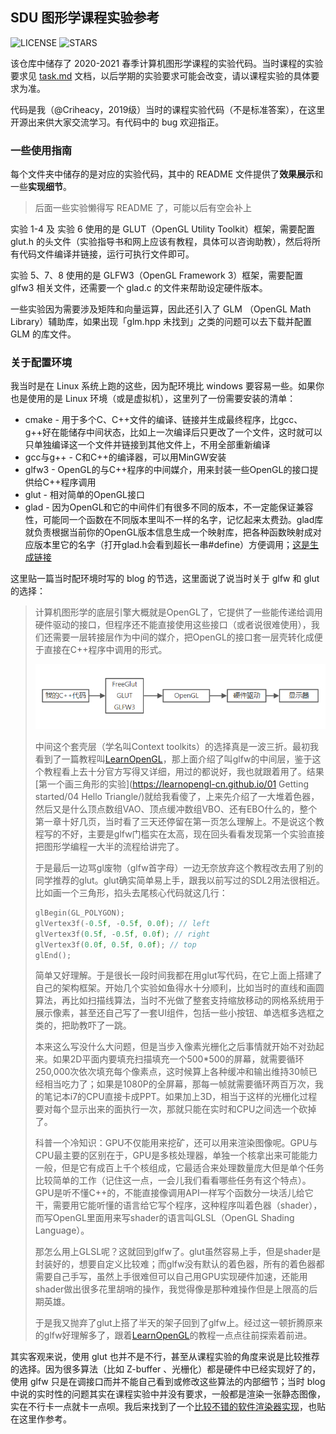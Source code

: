 ## SDU 图形学课程实验参考

![LICENSE](https://img.shields.io/github/license/Criheacy/Computer-Graphics-Experiments?style=flat-square)
![STARS](https://img.shields.io/github/stars/Criheacy/Computer-Graphics-Experiments?style=flat-square)

该仓库中储存了 2020-2021 春季计算机图形学课程的实验代码。当时课程的实验要求见 [task.md](./task.md) 文档，以后学期的实验要求可能会改变，请以课程实验的具体要求为准。

代码是我（@Criheacy，2019级）当时的课程实验代码（不是标准答案），在这里开源出来供大家交流学习。有代码中的 bug 欢迎指正。

### 一些使用指南

每个文件夹中储存的是对应的实验代码，其中的 README 文件提供了**效果展示**和一些**实现细节**。

> 后面一些实验懒得写 README 了，可能以后有空会补上

实验 1-4 及 实验 6 使用的是 GLUT（OpenGL Utility Toolkit）框架，需要配置 glut.h 的头文件（实验指导书和网上应该有教程，具体可以咨询助教），然后将所有代码文件编译并链接，运行可执行文件即可。

实验 5、7、8 使用的是 GLFW3（OpenGL Framework 3）框架，需要配置 glfw3 相关文件，还需要一个 glad.c 的文件来帮助设定硬件版本。

一些实验因为需要涉及矩阵和向量运算，因此还引入了 GLM （OpenGL Math Library）辅助库，如果出现「glm.hpp 未找到」之类的问题可以去下载并配置 GLM 的库文件。

### 关于配置环境

我当时是在 Linux 系统上跑的这些，因为配环境比 windows 要容易一些。如果你也是使用的是 Linux 环境（或是虚拟机），这里列了一份需要安装的清单：

- cmake - 用于多个C、C++文件的编译、链接并生成最终程序，比gcc、g++好在能储存中间状态，比如上一次编译后只更改了一个文件，这时就可以只单独编译这一个文件并链接到其他文件上，不用全部重新编译
- gcc与g++ - C和C++的编译器，可以用MinGW安装
- glfw3 - OpenGL的与C++程序的中间媒介，用来封装一些OpenGL的接口提供给C++程序调用
- glut - 相对简单的OpenGL接口
- glad - 因为OpenGL和它的中间件们有很多不同的版本，不一定能保证兼容性，可能同一个函数在不同版本里叫不一样的名字，记忆起来太费劲。glad库就负责根据当前你的OpenGL版本信息生成一个映射库，把各种函数映射成对应版本里它的名字（打开glad.h会看到超长一串#define）方便调用；[这是生成链接](https://glad.dav1d.de/)

这里贴一篇当时配环境时写的 blog 的节选，这里面说了说当时关于 glfw 和 glut 的选择：

> 计算机图形学的底层引擎大概就是OpenGL了，它提供了一些能传递给调用硬件驱动的接口，但程序还不能直接使用这些接口（或者说很难使用），我们还需要一层转接层作为中间的媒介，把OpenGL的接口套一层壳转化成便于直接在C++程序中调用的形式。
>
> ![image-20220617164551424](README.assets/image-20220617164551424.png)
>
> 中间这个套壳层（学名叫Context toolkits）的选择真是一波三折。最初我看到了一篇教程叫[LearnOpenGL](https://learnopengl-cn.github.io/)，那上面介绍了叫glfw的中间层，鉴于这个教程看上去十分官方写得又详细，用过的都说好，我也就跟着用了。结果[第一个画三角形的实验](https://learnopengl-cn.github.io/01 Getting started/04 Hello Triangle/)就给我看傻了，上来先介绍了一大堆着色器，然后又是什么顶点数组VAO、顶点缓冲数组VBO、还有EBO什么的，整个第一章十好几页，当时看了三天还停留在第一页怎么理解上。不是说这个教程写的不好，主要是glfw门槛实在太高，现在回头看看发现第一个实验直接把图形学编程一大半的流程给讲完了。
>
> 于是最后一边骂gl废物（glfw首字母）一边无奈放弃这个教程改去用了别的同学推荐的glut。glut确实简单易上手，跟我以前写过的SDL2用法很相近。比如画一个三角形，掐头去尾核心代码就这几行：
>
> ```cpp
> glBegin(GL_POLYGON);
> glVertex3f(-0.5f, -0.5f, 0.0f); // left  
> glVertex3f(0.5f, -0.5f, 0.0f); // right  
> glVertex3f(0.0f, 0.5f, 0.0f); // top  
> glEnd();
> ```
>
> 简单又好理解。于是很长一段时间我都在用glut写代码，在它上面上搭建了自己的架构框架。开始几个实验如鱼得水十分顺利，比如当时的直线和画圆算法，再比如扫描线算法，当时不光做了整套支持缩放移动的网格系统用于展示像素，甚至还自己写了一套UI组件，包括一些小按钮、单选框多选框之类的，把助教吓了一跳。
>
> 本来这么写没什么大问题，但是当步入像素光栅化之后事情就开始不对劲起来。如果2D平面内要填充扫描填充一个500*500的屏幕，就需要循环250,000次依次填充每个像素点，这时候算上各种缓冲和输出维持30帧已经相当吃力了；如果是1080P的全屏幕，那每一帧就需要循环两百万次，我的笔记本i7的CPU直接卡成PPT。如果加上3D，相当于这样的光栅化过程要对每个显示出来的面执行一次，那就只能在实时和CPU之间选一个砍掉了。
>
> 科普一个冷知识：GPU不仅能用来挖矿，还可以用来渲染图像呢。GPU与CPU最主要的区别在于，GPU是多核处理器，单独一个核拿出来可能能力一般，但是它有成百上千个核组成，它最适合来处理数量庞大但是单个任务比较简单的工作（记住这一点，一会儿我们看看哪些任务有这个特点）。GPU是听不懂C++的，不能直接像调用API一样写个函数分一块活儿给它干，需要用它能听懂的语言给它写个程序，这种程序叫着色器（shader），而写OpenGL里面用来写shader的语言叫GLSL（OpenGL Shading Language）。
>
> 那怎么用上GLSL呢？这就回到glfw了。glut虽然容易上手，但是shader是封装好的，想要自定义比较难；而glfw没有默认的着色器，所有的着色器都需要自己手写，虽然上手很难但可以自己用GPU实现硬件加速，还能用shader做出很多花里胡哨的操作，我觉得像是那种难操作但是上限高的后期英雄。
>
> 于是我又抛弃了glut上搭了半天的架子回到了glfw上。经过这一顿折腾原来的glfw好理解多了，跟着[LearnOpenGL](https://learnopengl-cn.github.io/)的教程一点点往前探索着前进。

其实客观来说，使用 glut 也并不是不行，甚至从课程实验的角度来说是比较推荐的选择。因为很多算法（比如 Z-buffer 、光栅化）都是硬件中已经实现好了的，使用 glfw 只是在调接口而并不能自己看到或修改这些算法的内部细节；当时 blog 中说的实时性的问题其实在课程实验中并没有要求，一般都是渲染一张静态图像，实在不行卡一点就卡一点呗。我后来找到了一个[比较不错的软件渲染器实现](https://github.com/ssloy/tinyrenderer)，也贴在这里作参考。





